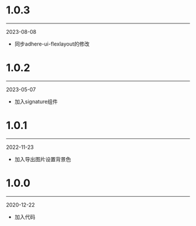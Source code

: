 # 1.0.3

***

2023-08-08

* 同步adhere-ui-flexlayout的修改

# 1.0.2

***

2023-05-07

* 加入signature组件

# 1.0.1

***

2022-11-23

* 加入导出图片设置背景色

# 1.0.0

***

2020-12-22

* 加入代码
